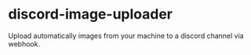 # discord-image-uploader
Upload automatically images from your machine to a discord channel via webhook.
